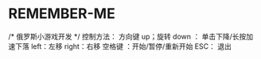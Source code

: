 # REMEMBER-ME
/*   俄罗斯小游戏开发   */
控制方法： 
方向键    up；旋转   down ： 单击下降/长按加速下落  left：左移  right：右移
空格键 ：开始/暂停/重新开始
ESC： 退出
